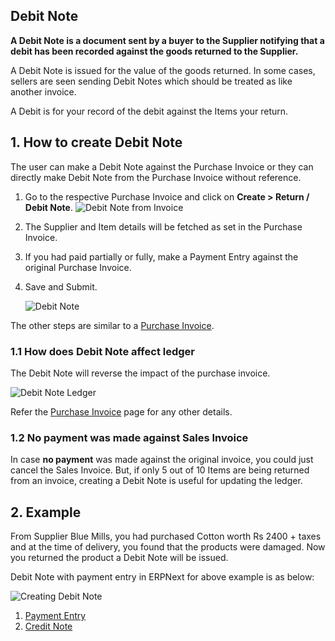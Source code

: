 ## Debit Note

**A Debit Note is a document sent by a buyer to the Supplier notifying that a debit has been recorded against the goods returned to the Supplier.**

A Debit Note is issued for the value of the goods returned. In some cases, sellers are seen sending Debit Notes which should be treated as like another invoice.

A Debit is for your record of the debit against the Items your return.

## 1\. How to create Debit Note

The user can make a Debit Note against the Purchase Invoice or they can directly make Debit Note from the Purchase Invoice without reference.

1.  Go to the respective Purchase Invoice and click on **Create > Return / Debit Note**. ![Debit Note from Invoice](https://docs.erpnext.com/files/debit-note-from-purchase-invoice.png)
2.  The Supplier and Item details will be fetched as set in the Purchase Invoice.
3.  If you had paid partially or fully, make a Payment Entry against the original Purchase Invoice.
4.  Save and Submit.
    
    ![Debit Note](https://docs.erpnext.com/files/debit-note.png)
    

The other steps are similar to a [Purchase Invoice](https://docs.erpnext.com/docs/v13/user/manual/en/accounts/purchase-invoice).

### 1.1 How does Debit Note affect ledger

The Debit Note will reverse the impact of the purchase invoice.

![Debit Note Ledger](https://docs.erpnext.com/files/debit-note-ledger.png)

Refer the [Purchase Invoice](https://docs.erpnext.com/docs/v13/user/manual/en/accounts/purchase-invoice) page for any other details.

### 1.2 No payment was made against Sales Invoice

In case **no payment** was made against the original invoice, you could just cancel the Sales Invoice. But, if only 5 out of 10 Items are being returned from an invoice, creating a Debit Note is useful for updating the ledger.

## 2\. Example

From Supplier Blue Mills, you had purchased Cotton worth Rs 2400 + taxes and at the time of delivery, you found that the products were damaged. Now you returned the product a Debit Note will be issued.

Debit Note with payment entry in ERPNext for above example is as below:

![Creating Debit Note](https://docs.erpnext.com/files/creating-debit-note.gif)

1.  [Payment Entry](https://docs.erpnext.com/docs/v13/user/manual/en/accounts/payment-entry)
2.  [Credit Note](https://docs.erpnext.com/docs/v13/user/manual/en/accounts/credit-note)